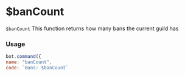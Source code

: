 
#  $banCount

`$banCount` This function returns how many bans the current guild has

### Usage

```javascript
bot.command({
name: "banCount",
code: `Bans: $banCount`
```
